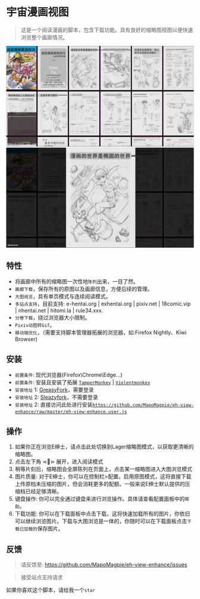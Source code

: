 # 宇宙漫画视图
> 这是一个阅读漫画的脚本，包含下载功能。具有良好的缩略图视图以便快速浏览整个画廊情况。

![预览](.assets/preview.jpg "预览")
![大图](.assets/big_image_reading.jpg "大图")

## 特性

- 将画廊中所有的缩略图一次性地`陈列`出来，一目了然。
- `画廊下载`，保存所有的原图以及画廊信息，方便后续的管理。
- `大图阅览`，具有单页模式与连续阅读模式。
- `多站点支持`，目前支持: e-hentai.org | exhentai.org | pixiv.net | 18comic.vip | nhentai.net | hitomi.la | rule34.xxx.
- `分卷下载`，绕过浏览器大小限制。
- `Pixiv动图转Gif`。
- `移动端优化`，（需要支持脚本管理器拓展的浏览器，如:Firefox Nightly、Kiwi Browser)

## 安装

- `前置条件`: 现代浏览器(Firefox\Chrome\Edge...)
- `前置条件`: 安装且安装了拓展 [`TamperMonkey`](https://www.tampermonkey.net/) | [`Violentmonkey`](https://violentmonkey.github.io/)
- `安装地址` 1: [GreasyFork](https://greasyfork.org/en/scripts/397848-e-hentai-view-enhance)，需要登录
- `安装地址` 2: [Sleazyfork](https://sleazyfork.org/en/scripts/397848-e-hentai-view-enhance)，不需要登录
- `安装地址` 2: 直接访问此处进行安装[`https://github.com/MapoMagpie/eh-view-enhance/raw/master/eh-view-enhance.user.js`](https://github.com/MapoMagpie/eh-view-enhance/raw/master/eh-view-enhance.user.js)

## 操作

1. 如果你正在浏览E绅士，请点击此处切换到Lager缩略图模式，以获取更清晰的缩略图。
2. 点击左下角 ⋖📖⋗ 展开，进入阅读模式
3. 稍等片刻后，缩略图会全屏陈列在页面上，点击某一缩略图进入大图浏览模式
4. 图片质量: 对于E绅士，你可以在控制栏>配置，启用原图模式，这将直接下载上传原档未压缩的图片，但会消耗更多的配额。一般来说E绅士默认提供的压缩档已经足够清晰。
5. 键盘操作: 你可以完全通过键盘来进行浏览操作。具体请查看配置面板中的`帮助`。
6. 下载功能: 你可以在下载面板中点击下载，这将快速加载所有的图片，你依旧可以继续浏览图片。下载与大图浏览是一体的，你随时可以在下载面板点击`下载已加载的`保存图片。

## 反馈

> 请反馈至: https://github.com/MapoMagpie/eh-view-enhance/issues

> 接受站点支持请求

如果你喜欢这个脚本，请给我一个`star`
